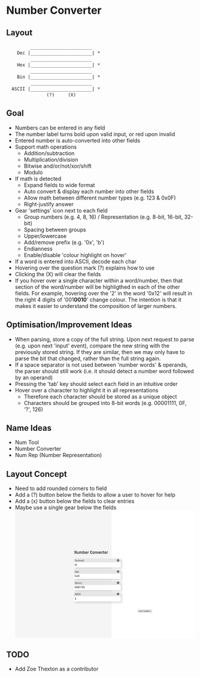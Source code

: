 # Number Converter

## Layout
             _______________________
        Dec |_______________________| *
             _______________________
        Hex |_______________________| *
             _______________________
        Bin |_______________________| *
             _______________________
      ASCII |_______________________| *
                   (?)     (X)

## Goal
- Numbers can be entered in any field
- The number label turns bold upon valid input, or red upon invalid
- Entered number is auto-converted into other fields
- Support math operations
  - Addition/subtraction
  - Multiplication/division
  - Bitwise and/or/not/xor/shift
  - Modulo
- If math is detected
  - Expand fields to wide format
  - Auto convert & display each number into other fields
  - Allow math between different number types (e.g. 123 & 0x0F)
  - Right-justify answer
- Gear 'settings' icon next to each field
  - Group numbers (e.g. 4, 8, 16) / Representation (e.g. 8-bit, 16-bit, 32-bit)
  - Spacing between groups
  - Upper/lowercase
  - Add/remove prefix (e.g. '0x', 'b')
  - Endianness
  - Enable/disable 'colour highlight on hover'
- If a word is entered into ASCII, decode each char
- Hovering over the question mark (?) explains how to use
- Clicking the (X) will clear the fields
- If you hover over a single character within a word/number, then that section of the word/number will be highligthed in each of the other fields. For example, hovering over the '2' in the word '0x12' will result in the right 4 digits of '001**0010**' change colour. The intention is that it makes it easier to understand the composition of larger numbers.


## Optimisation/Improvement Ideas
- When parsing, store a copy of the full string. Upon next request to parse (e.g. upon next 'input' event), compare the new string with the previously stored string. If they are similar, then we may only have to parse the bit that changed, rather than the full string again.
- If a space separator is not used between 'number words' & operands, the parser should still work (i.e. it should detect a number word followed by an operand)
- Pressing the 'tab' key should select each field in an intuitive order
- Hover over a character to highlight it in all representations
  - Therefore each character should be stored as a unique object
  - Characters should be grouped into 8-bit words (e.g. 00001111, 0F, '?', 126)


## Name Ideas
- Num Tool
- Number Converter
- Num Rep (Number Representation)

## Layout Concept
- Need to add rounded corners to field
- Add a (?) button below the fields to allow a user to hover for help
- Add a (x) button below the fields to clear entries
- Maybe use a single gear below the fields
![concept](images/layout_concept.jpeg)

## TODO
- Add Zoe Thexton as a contributor
